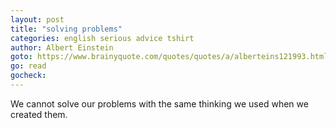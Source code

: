 ```yaml
---
layout: post
title: "solving problems"
categories: english serious advice tshirt
author: Albert Einstein
goto: https://www.brainyquote.com/quotes/quotes/a/alberteins121993.html/?ref=speak.junglestar.org
go: read
gocheck:
---
```

We cannot solve our problems with the same thinking we used when we created them.
